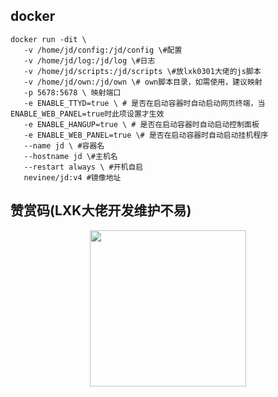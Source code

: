 ## docker
```
docker run -dit \
   -v /home/jd/config:/jd/config \#配置
   -v /home/jd/log:/jd/log \#日志
   -v /home/jd/scripts:/jd/scripts \#放lxk0301大佬的js脚本
   -v /home/jd/own:/jd/own \# own脚本目录，如需使用，建议映射
   -p 5678:5678 \ 映射端口
   -e ENABLE_TTYD=true \ # 是否在启动容器时自动启动网页终端，当ENABLE_WEB_PANEL=true时此项设置才生效
   -e ENABLE_HANGUP=true \ # 是否在启动容器时自动启动控制面板
   -e ENABLE_WEB_PANEL=true \# 是否在启动容器时自动启动挂机程序
   --name jd \ #容器名
   --hostname jd \#主机名
   --restart always \ #开机自启
   nevinee/jd:v4 #镜像地址
```
## 赞赏码(LXK大佬开发维护不易)
<div align=center><img width="250" height="250" src="https://gitee.com/lxk0301/jd_docker/raw/master/icon/thanks.jpg"/></div>

